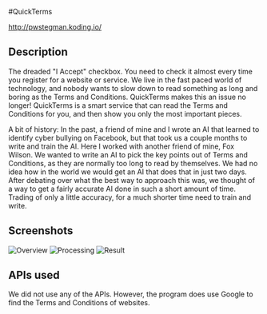 #QuickTerms

http://pwstegman.koding.io/

## Description

The dreaded "I Accept" checkbox. You need to check it almost every time you register for a website or service. We live in the fast paced world of technology, and nobody wants to slow down to read something as long and boring as the Terms and Conditions. QuickTerms makes this an issue no longer! QuickTerms is a smart service that can read the Terms and Conditions for you, and then show you only the most important pieces.

A bit of history: In the past, a friend of mine and I wrote an AI that learned to identify cyber bullying on Facebook, but that took us a couple months to write and train the AI.  Here I worked with another friend of mine, Fox Wilson.  We wanted to write an AI to pick the key points out of Terms and Conditions, as they are normally too long to read by themselves. We had no idea how in the world we would get an AI that does that in just two days.  After debating over what the best way to approach this was, we thought of a way to get a fairly accurate AI done in such a short amount of time.  Trading of only a little accuracy, for a much shorter time need to train and write.

## Screenshots

![Overview](https://github.com/pwstegman/TOS-AI/blob/master/screenshots/overview.png "Overview")
![Processing](https://github.com/pwstegman/TOS-AI/blob/master/screenshots/processing.png "Processing")
![Result](https://github.com/pwstegman/TOS-AI/blob/master/screenshots/done.png "Result")

## APIs used

We did not use any of the APIs.  However, the program does use Google to find the Terms and Conditions of websites.
